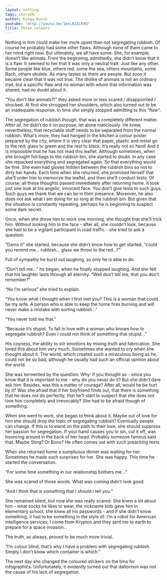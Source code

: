 ```yaml
---
layout: nothing
tags: storyEN
author: Kinga Rusin
youtube: "http://youtu.be/1mxL02ZLK9Q"
title: Three colours
---
```

Nothing in him could make her more upset than not segregating rubbish. Of course he probably had some other flaws. Although none of them came to her mind right now. But ultimately, we all have some. She, for example, doesn’t like animals. From the beginning, admittedly, she didn’t know that it is a flaw. It seemed to her that it was only a neutral trait. Just like any other. Some people like blue, others red, some the sea, others mountains, some Bach, others ukulele. As many tastes as there are people. But soon it became clear that it was not true. The dislike of animals is not an ordinary trait, but a specific flaw and no woman with whom that information was shared, had no doubt about it. 

“You don’t like animals?!” they asked more or less scared / disappointed / shocked. At first she shrugged her shoulders, which also turned out to be an inadequate response. In time she simply stopped admitting to this “flaw”.
	
The segregation of rubbish though, that was a completely different matter. After all, he didn’t do it on purpose, let alone maliciously. He knew, nevertheless, that recyclable stuff needs to be separated from the normal rubbish. What’s more, they had hanged in the kitchen a colour poster prepared by the city, where it is very clear that paper, plastic and metal go to the red; glass to green and the rest to black. It’s really not so hard! And it is impossible that he has not read this leaflet. Although sometimes, when she brought full bags to the rubbish bin, she started to doubt. In any case she repacked everything and segregated again. So that everything would be fine. She even had gloves hidden between the rubbish bins so not to dirty her hands. Each time when she returned, she promised herself that she’ll order him to memorize the leaflet, and then she’ll conduct tests. Of course, all these thoughts passed immediately after returning home. It took just one look at his angelic, innocent face. You don’t give tests to such guys. Such guys we thank that we can be in their presence. Moreover, he also does not ask what I am doing for so long at the rubbish bin. But given that the situation is constantly repeating, perhaps he is beginning to suspect some dark secret. 
	
Once, when she drove him to work one morning, she thought that she’ll trick him. Without looking him in the face - after all, she couldn’t look, because she had to be a vigilant participant in road traffic - she tried to ask a question:
	
“Damn it” she started, because she didn’t know how to get started, “could you remind me... rubbish... glass we throw to the red...?”
 	
Full of sympathy he burst out laughing, as only he is able to do.
	
“Don’t tell me...” he began, when he finally stopped laughing. And she felt that his laughter lasts through all eternity. “Well don’t tell me, that you don’t remember?” 
	
“No I’m serious” she tried to explain.
	
“You know what I thought when I first met you? This is a woman that could be my wife. A person who is able to keep the home fires burning and will never make a mistake with sorting rubbish...”
	
“You never told me that.”
	
“Because it’s stupid. To fall in love with a woman who knows how to segregate rubbish? Even I could not think of something that stupid...” 
	
His coyness, the ability to stir emotions by mixing truth and fabrication. She loved this about him very much. Sometimes she wanted to cry when she thought about it. The world, which created such a miraculous being as he, could not be so bad, although he usually had such an official opinion about the world. 
	
She was tormented by the question: Why: if you thought so - since you know that it is important to me - why do you never do it? But she didn’t dare ask him. Besides, was this a matter of courage? After all, would he be hurt by it? Was she afraid that if her boyfriend finds out, that there is something that he does not do perfectly, that he’ll start to suspect that she does not love him completely and irrevocably? She had to be afraid though of something.
	
When she went to work, she began to think about it. Maybe out of love for him she should drop the topic of segregating rubbish? Eventually people can change. If this is to stand on the path to their love, she should suppress her passion for segregation. If your hand causes you to sin, cut it off, was bouncing around in the back of her head. Probably someone famous said that. Maybe Sting? Or Bono? He often comes out with such preaching texts. 
	
When she returned home a sumptuous dinner was waiting for her. Sometimes he made such surprises for her. She was happy. This time he started the conversation.
	
“For some time something in our relationship bothers me...”
	
She was scared of those words. What was coming didn’t look good.
	
“And I think that is something that I should I tell you.”
	
She remained silent, but now she was really scared. She knew a lot about him - what socks he likes to wear, the nickname kids gave him in elementary school, she knew all his passwords - and if she didn’t know something, it had to be something in the style of: I’m a robot for American intelligence services; I come from Krypton and they sent me to earth to prepare for a space invasion...
	
The truth, as always, proved to be much more trivial.
	
“I’m colour blind, that’s why I have a problem with segregating rubbish. Simply I don’t know which container is which.”
	
The next day she changed the coloured stickers on the bins for infographics. Unfortunately, it evidently turned out that daltonism was not the cause of his lack of segregation. 